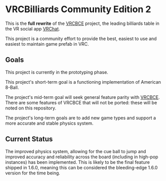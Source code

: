 # VRCBilliards Community Edition 2


This is the **full rewrite** of the [VRCBCE] project, the leading billiards table in the VR social app [VRChat].

This project is a community effort to provide the best, easiest to use and easiest to maintain game prefab in VRC.

## Goals

This project is currently in the prototyping phase.

This project's short-term goal is a functioning implementation of American 8-Ball.

The project's mid-term goal will seek general feature parity with [VRCBCE]. There are some features of VRCBCE that will not be ported: these will be noted on this repository.

The project's long-term goals are to add new game types and support a more accurate and stable physics system.

[VRCBCE]: https://github.com/VRCBilliards/vrcbce
[VRChat]: https://hello.vrchat.com/

## Current Status

The improved physics system, allowing for the cue ball to jump and improved accuracy and reliability across the board (including in high-pop instances) has been implemented.
This is likely to be the final feature shipped in 1.6.0, meaning this can be considered the bleeding-edge 1.6.0 version for the time being.
